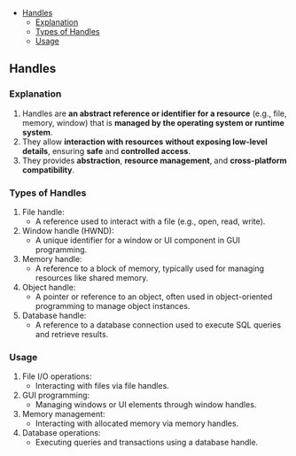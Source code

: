 <!-- vim-markdown-toc GFM -->

- [Handles](#handles)
  - [Explanation](#explanation)
  - [Types of Handles](#types-of-handles)
  - [Usage](#usage)

<!-- vim-markdown-toc -->

## Handles

### Explanation

1. Handles are **an abstract reference or identifier for a resource** (e.g.,
   file, memory, window) that is **managed by the operating system or runtime
   system**.
2. They allow **interaction with resources** **without exposing low-level
   details**, ensuring **safe** and **controlled access**.
3. They provides **abstraction**, **resource management**, and **cross-platform
   compatibility**.

### Types of Handles

1. File handle:
   - A reference used to interact with a file (e.g., open, read, write).
2. Window handle (HWND):
   - A unique identifier for a window or UI component in GUI programming.
3. Memory handle:
   - A reference to a block of memory, typically used for managing resources
     like shared memory.
4. Object handle:
   - A pointer or reference to an object, often used in object-oriented
     programming to manage object instances.
5. Database handle:
   - A reference to a database connection used to execute SQL queries and
     retrieve results.

### Usage

1. File I/O operations:
   - Interacting with files via file handles.
2. GUI programming:
   - Managing windows or UI elements through window handles.
3. Memory management:
   - Interacting with allocated memory via memory handles.
4. Database operations:
   - Executing queries and transactions using a database handle.
